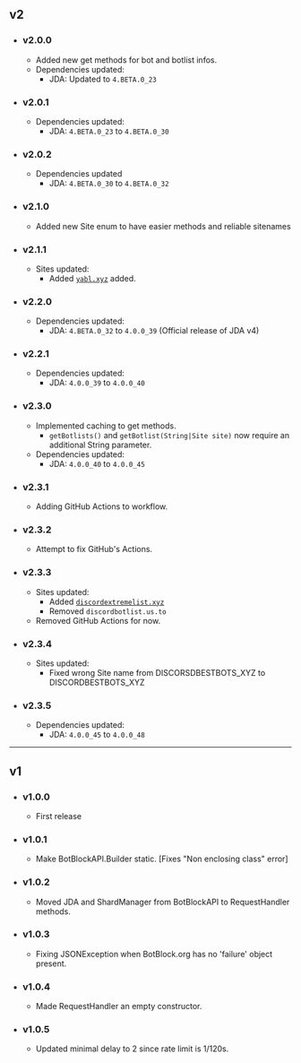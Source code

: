 ## v2

- ### v2.0.0
  - Added new get methods for bot and botlist infos.
  - Dependencies updated:
    - JDA: Updated to `4.BETA.0_23`

- ### v2.0.1
  - Dependencies updated:
    - JDA: `4.BETA.0_23` to `4.BETA.0_30`

- ### v2.0.2
  - Dependencies updated
    - JDA: `4.BETA.0_30` to `4.BETA.0_32`

- ### v2.1.0
  - Added new Site enum to have easier methods and reliable sitenames

- ### v2.1.1
  - Sites updated:
    - Added [`yabl.xyz`](https://yabl.xyz) added.

- ### v2.2.0
  - Dependencies updated:
    - JDA: `4.BETA.0_32` to `4.0.0_39` (Official release of JDA v4)

- ### v2.2.1
  - Dependencies updated:
    - JDA: `4.0.0_39` to `4.0.0_40`

- ### v2.3.0
  - Implemented caching to get methods.
    - `getBotlists()` and `getBotlist(String|Site site)` now require an additional String parameter.
  - Dependencies updated:
    - JDA: `4.0.0_40` to `4.0.0_45`

- ### v2.3.1
  - Adding GitHub Actions to workflow.
  
- ### v2.3.2
  - Attempt to fix GitHub's Actions.

- ### v2.3.3
  - Sites updated:
    - Added [`discordextremelist.xyz`](https://discordextremelist.xyz)
    - Removed `discordbotlist.us.to`
  - Removed GitHub Actions for now.

- ### v2.3.4
  - Sites updated:
    - Fixed wrong Site name from DISCORSDBESTBOTS\_XYZ to DISCORDBESTBOTS_XYZ

- ### v2.3.5
  - Dependencies updated:
    - JDA: `4.0.0_45` to `4.0.0_48`

____
## v1

- ### v1.0.0
  - First release

- ### v1.0.1
  - Make BotBlockAPI.Builder static. [Fixes "Non enclosing class" error]

- ### v1.0.2
  - Moved JDA and ShardManager from BotBlockAPI to RequestHandler methods.

- ### v1.0.3
  - Fixing JSONException when BotBlock.org has no 'failure' object present.

- ### v1.0.4
  - Made RequestHandler an empty constructor.

- ### v1.0.5
  - Updated minimal delay to 2 since rate limit is 1/120s.
